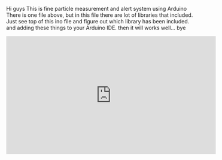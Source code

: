 Hi guys
This is fine particle measurement and alert system using Arduino
There is one file above, but in this file there are lot of libraries that included.
Just see top of this ino file and figure out which library has been included. and adding these things to your Arduino IDE.
then it will works well...
bye

<iframe width="560" height="315" src="https://www.youtube.com/embed/1ouIjn9bN_A?rel=0" frameborder="0" allow="autoplay; encrypted-media" allowfullscreen></iframe>

